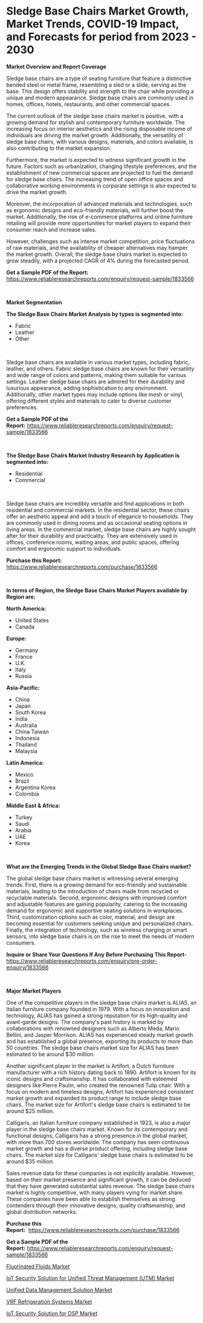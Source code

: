 <p><h1>Sledge Base Chairs Market Growth, Market Trends, COVID-19 Impact, and Forecasts for period from 2023 - 2030</h1></p><p><strong>Market Overview and Report Coverage</strong></p>
<p><p>Sledge base chairs are a type of seating furniture that feature a distinctive bended steel or metal frame, resembling a sled or a slide, serving as the base. This design offers stability and strength to the chair while providing a unique and modern appearance. Sledge base chairs are commonly used in homes, offices, hotels, restaurants, and other commercial spaces.</p><p>The current outlook of the sledge base chairs market is positive, with a growing demand for stylish and contemporary furniture worldwide. The increasing focus on interior aesthetics and the rising disposable income of individuals are driving the market growth. Additionally, the versatility of sledge base chairs, with various designs, materials, and colors available, is also contributing to the market expansion.</p><p>Furthermore, the market is expected to witness significant growth in the future. Factors such as urbanization, changing lifestyle preferences, and the establishment of new commercial spaces are projected to fuel the demand for sledge base chairs. The increasing trend of open office spaces and collaborative working environments in corporate settings is also expected to drive the market growth.</p><p>Moreover, the incorporation of advanced materials and technologies, such as ergonomic designs and eco-friendly materials, will further boost the market. Additionally, the rise of e-commerce platforms and online furniture retailing will provide more opportunities for market players to expand their consumer reach and increase sales.</p><p>However, challenges such as intense market competition, price fluctuations of raw materials, and the availability of cheaper alternatives may hamper the market growth. Overall, the sledge base chairs market is expected to grow steadily, with a projected CAGR of 4% during the forecasted period.</p></p>
<p><strong>Get a Sample PDF of the Report:</strong> <a href="https://www.reliableresearchreports.com/enquiry/request-sample/1833566">https://www.reliableresearchreports.com/enquiry/request-sample/1833566</a></p>
<p>&nbsp;</p>
<p><strong>Market Segmentation</strong></p>
<p><strong>The Sledge Base Chairs Market Analysis by types is segmented into:</strong></p>
<p><ul><li>Fabric</li><li>Leather</li><li>Other</li></ul></p>
<p>&nbsp;</p>
<p><p>Sledge base chairs are available in various market types, including fabric, leather, and others. Fabric sledge base chairs are known for their versatility and wide range of colors and patterns, making them suitable for various settings. Leather sledge base chairs are admired for their durability and luxurious appearance, adding sophistication to any environment. Additionally, other market types may include options like mesh or vinyl, offering different styles and materials to cater to diverse customer preferences.</p></p>
<p><strong>Get a Sample PDF of the Report:</strong>&nbsp;<a href="https://www.reliableresearchreports.com/enquiry/request-sample/1833566">https://www.reliableresearchreports.com/enquiry/request-sample/1833566</a></p>
<p>&nbsp;</p>
<p><strong>The Sledge Base Chairs Market Industry Research by Application is segmented into:</strong></p>
<p><ul><li>Residential</li><li>Commercial</li></ul></p>
<p>&nbsp;</p>
<p><p>Sledge base chairs are incredibly versatile and find applications in both residential and commercial markets. In the residential sector, these chairs offer an aesthetic appeal and add a touch of elegance to households. They are commonly used in dining rooms and as occasional seating options in living areas. In the commercial market, sledge base chairs are highly sought after for their durability and practicality. They are extensively used in offices, conference rooms, waiting areas, and public spaces, offering comfort and ergonomic support to individuals.</p></p>
<p><strong>Purchase this Report:</strong>&nbsp; <a href="https://www.reliableresearchreports.com/purchase/1833566">https://www.reliableresearchreports.com/purchase/1833566</a></p>
<p>&nbsp;</p>
<p><strong>In terms of Region, the Sledge Base Chairs Market Players available by Region are:</strong></p>
<p>
    <p> <strong> North America: </strong>
        <ul>
            <li>United States</li>
            <li>Canada</li>
        </ul>
        </p> 
    <p> <strong> Europe: </strong>
        <ul>
            <li>Germany</li>
            <li>France</li>
            <li>U.K.</li>
            <li>Italy</li>
            <li>Russia</li>
        </ul>
        </p> 
    <p> <strong> Asia-Pacific: </strong>
        <ul>
            <li>China</li>
            <li>Japan</li>
            <li>South Korea</li>
            <li>India</li>
            <li>Australia</li>
            <li>China Taiwan</li>
            <li>Indonesia</li>
            <li>Thailand</li>
            <li>Malaysia</li>
        </ul>
        </p> 
    <p> <strong> Latin America: </strong>
        <ul>
            <li>Mexico</li>
            <li>Brazil</li>
            <li>Argentina Korea</li>
            <li>Colombia</li>
        </ul>
        </p> 
    <p> <strong> Middle East & Africa: </strong>
        <ul>
            <li>Turkey</li>
            <li>Saudi</li>
            <li>Arabia</li>
            <li>UAE</li>
            <li>Korea</li>
        </ul>
    </p>
    </p>
<p>&nbsp;</p>
<p><strong>What are the Emerging Trends in the Global Sledge Base Chairs market?</strong></p>
<p><p>The global sledge base chairs market is witnessing several emerging trends. First, there is a growing demand for eco-friendly and sustainable materials, leading to the introduction of chairs made from recycled or recyclable materials. Second, ergonomic designs with improved comfort and adjustable features are gaining popularity, catering to the increasing demand for ergonomic and supportive seating solutions in workplaces. Third, customization options such as color, material, and design are becoming essential for customers seeking unique and personalized chairs. Finally, the integration of technology, such as wireless charging or smart sensors, into sledge base chairs is on the rise to meet the needs of modern consumers.</p></p>
<p><strong>Inquire or Share Your Questions If Any Before Purchasing This Report</strong>- <a href="https://www.reliableresearchreports.com/enquiry/pre-order-enquiry/1833566">https://www.reliableresearchreports.com/enquiry/pre-order-enquiry/1833566</a></p>
<p>&nbsp;</p>
<p><strong>Major Market Players</strong></p>
<p><p>One of the competitive players in the sledge base chairs market is ALIAS, an Italian furniture company founded in 1979. With a focus on innovation and technology, ALIAS has gained a strong reputation for its high-quality and avant-garde designs. The company's past history is marked by collaborations with renowned designers such as Alberto Meda, Mario Bellini, and Jasper Morrison. ALIAS has experienced steady market growth and has established a global presence, exporting its products to more than 50 countries. The sledge base chairs market size for ALIAS has been estimated to be around $30 million.</p><p>Another significant player in the market is Artifort, a Dutch furniture manufacturer with a rich history dating back to 1890. Artifort is known for its iconic designs and craftsmanship. It has collaborated with esteemed designers like Pierre Paulin, who created the renowned Tulip chair. With a focus on modern and timeless designs, Artifort has experienced consistent market growth and expanded its product range to include sledge base chairs. The market size for Artifort's sledge base chairs is estimated to be around $25 million.</p><p>Calligaris, an Italian furniture company established in 1923, is also a major player in the sledge base chairs market. Known for its contemporary and functional designs, Calligaris has a strong presence in the global market, with more than 700 stores worldwide. The company has seen continuous market growth and has a diverse product offering, including sledge base chairs. The market size for Calligaris' sledge base chairs is estimated to be around $35 million.</p><p>Sales revenue data for these companies is not explicitly available. However, based on their market presence and significant growth, it can be deduced that they have generated substantial sales revenue. The sledge base chairs market is highly competitive, with many players vying for market share. These companies have been able to establish themselves as strong contenders through their innovative designs, quality craftsmanship, and global distribution networks.</p></p>
<p><strong>Purchase this Report:</strong>&nbsp;&nbsp;<a href="https://www.reliableresearchreports.com/purchase/1833566">https://www.reliableresearchreports.com/purchase/1833566</a></p>
<p></p>
<p><strong>Get a Sample PDF of the Report:</strong>&nbsp;<a href="https://www.reliableresearchreports.com/enquiry/request-sample/1833566">https://www.reliableresearchreports.com/enquiry/request-sample/1833566</a></p>
<p><p><a href="https://medium.com/@siennaferry2023/fluorinated-fluids-market-insight-market-trends-growth-forecasted-from-2023-to-2030-27f835ae1f59">Fluorinated Fluids Market</a></p><p><a href="https://www.linkedin.com/pulse/decoding-iot-security-solution-unified-threat-management/">IoT Security Solution for Unified Threat Management (UTM) Market</a></p><p><a href="https://www.linkedin.com/pulse/unified-data-management-solution-market-size-2023-2030/">Unified Data Management Solution Market</a></p><p><a href="https://medium.com/@russpollich/vrf-refrigeration-systems-market-comprehensive-assessment-by-type-application-and-geography-1aa137202b00">VRF Refrigeration Systems Market</a></p><p><a href="https://www.linkedin.com/pulse/iot-security-solution-dsp-market-research-report-provides/">IoT Security Solution for DSP Market</a></p></p>